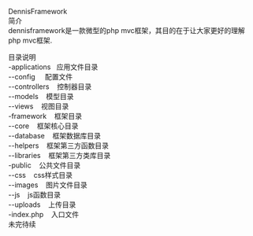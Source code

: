 DennisFramework<br/>
简介<br/>
dennisframework是一款微型的php mvc框架，其目的在于让大家更好的理解php mvc框架.<br/>

目录说明<br/>
-applications         &nbsp;&nbsp;应用文件目录<br/>
         --config                配置文件<br/>
    --controllers              &nbsp;&nbsp;  控制器目录<br/>
    --models                    &nbsp;&nbsp; 模型目录<br/>
    --views                     &nbsp;&nbsp; 视图目录<br/>
-framework                    &nbsp;&nbsp; 框架目录<br/>
    --core                      &nbsp;&nbsp; 框架核心目录<br/>
    --database                  &nbsp;&nbsp; 框架数据库目录<br/>
    --helpers                   &nbsp;&nbsp; 框架第三方函数目录<br/>
    --libraries                 &nbsp;&nbsp; 框架第三方类库目录<br/>
-public                       &nbsp;&nbsp; 公共文件目录<br/>
    --css                      &nbsp;&nbsp;  css样式目录<br/>
    --images                    &nbsp;&nbsp; 图片文件目录<br/>
    --js                      &nbsp;&nbsp;   js函数目录<br/>
    --uploads                  &nbsp;&nbsp;  上传目录<br/>
-index.php                   &nbsp;&nbsp;  入口文件<br/>
未完待续
